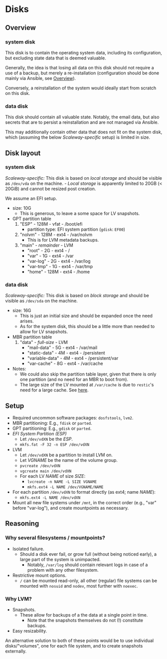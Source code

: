 # Disks

## Overview

### system disk

This disk is to contain the operating system data, including its configuration,
but excluding state data that is deemed valuable.

Generally, the idea is that losing all data on this disk should not require
a use of a backup, but merely a re-installation (configuration should be done
mainly via Ansible, see [Overview](/doc/overview.md)).

Conversely, a reinstallation of the system would ideally start from scratch
on this disk.


### data disk

This disk should contain all valuable state.  Notably, the email data, but also
secrets that are to persist a reinstallation and are not managed via Ansible.

This may additionally contain other data that does not fit on the system disk,
which (assuming the below *Scaleway-specific* setup) is limited in size.


## Disk layout

### system disk

*Scaleway-specific:* This disk is based on *local storage* and should be
visible as `/dev/vda` on the machine.
    - *Local storage* is apparently limited to 20GB (< 20GiB) and cannot be
      resized post creation.

We assume an EFI setup.

* size: 10G
    - This is generous, to leave a some space for LV snapshots.
* GPT partition table
    1. "ESP"   - 128M        - vfat - /boot/efi
        - partition type: EFI system partition (`gdisk`: `EF00`)
    2. "nolvm" - 128M        - ext4 - /var/nolvm
        - This is for LVM metadata backups.
    3. "main"  - *remainder* - LVM
        * "root"    - 2G   - ext4 - /
        * "var"     - 1G   - ext4 - /var
        * "var-log" - 2G   - ext4 - /var/log
        * "var-tmp" - 1G   - ext4 - /var/tmp
        * "home"    - 128M - ext4 - /home


### data disk

*Scaleway-specific:* This disk is based on *block storage* and should be
visible as `/dev/sda` on the machine.

* size: 16G
    - This is just an initial size and should be expanded once the need arises.
    - As for the system disk, this should be a little more than needed to allow
      for LV snapshots.
* MBR partition table
    1. "data" - *full-size* - LVM
        * "mail-data"     - 5G - ext4 - /var/mail
        * "static-data"   - 4M - ext4 - /persistent
        * "variable-data" - 4M - ext4 - /persistent/var
        * "var-cache"     - 8G - ext4 - /var/cache
* Notes:
    - We could also skip the partition table layer, given that there is only
      one partition (and no need for an MBR to boot from).
    - The large size of the LV mounted at `/var/cache` is due to `restic`'s
      need for a large cache.
      See [here](/ansible/roles/backup/vars/main.yaml).


## Setup

* Required uncommon software packages: `dosfstools`, `lvm2`.
* MBR partitioning: E.g., `fdisk` or `parted`.
* GPT partitioning: E.g., `gdisk` or `parted`.
* *EFI System Partition (ESP)*
    * Let `/dev/vdXN` be the *ESP*.
    * `mkfs.fat -F 32 -n ESP /dev/vdXN`
* LVM
    * Let `/dev/vdXN` be a partition to install LVM on.
    * Let *VGNAME* be the name of the volume group.
    * `pvcreate /dev/vdXN`
    * `vgcreate main /dev/vdXN`
    * For each LV *NAME* of size *SIZE*:
        - `lvcreate -n NAME -L SIZE VGNAME`
        - `mkfs.ext4 -L NAME /dev/VGNAME/NAME`
* For each partition `/dev/vdXN` to format directly (as ext4; name *NAME*):
    - `mkfs.ext4 -L NAME /dev/vdXN`
* Mount all new file systems under `/mnt`, in the correct order (e.g., "var"
  before "var-log"), and create mountpoints as necessary.


## Reasoning

### Why several filesystems / mountpoints?

* Isolated failure.
    - Should a disk ever fail, or grow full (without being noticed early),
      a large part of the system is unimpacted.
        - Notably, `/var/log` should contain relevant logs in case of
          a problem with any other filesystem.
* Restrictive mount options.
    - `/` can be mounted read-only, all other (regular) file systems can be
      mounted with `nosuid` and `nodev`, most further with `noexec`.


### Why LVM?

* Snapshots.
    - These allow for backups of a the data at a single point in time.
        - Note that the snapshots themselves do not (!) constitute backups.
* Easy resizability.

An alternative solution to both of these points would be to use individual
disks/"volumes", one for each file system, and to create snapshots externally.
